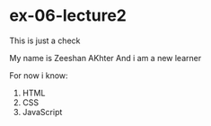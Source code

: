 # ex-06-lecture2
 This is just a check

 My name is Zeeshan AKhter
 And i am a new learner


 For now i know:

 1. HTML
 2. CSS
 3. JavaScript
